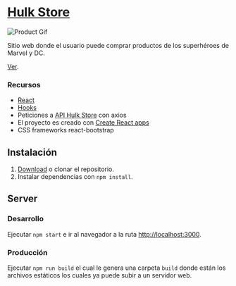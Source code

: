 # [Hulk Store](https://kulnois.github.io/hulk-store-web)

![Product Gif](screenshots/hulk-store-web.gif)

Sitio web donde el usuario puede comprar productos de los superhéroes de Marvel y DC.

[Ver](https://kulnois.github.io/hulk-store-web).

### Recursos

* [React](https://reactjs.org/)
* [Hooks](https://reactjs.org/docs/hooks-intro.html)
* Peticiones a [API Hulk Store](https://) con axios
* El proyecto es creado con [Create React apps](https://github.com/facebook/create-react-app)
* CSS frameworks react-bootstrap

## Instalación
1. [Download](../../archive/master.zip) o clonar el repositorio.
2. Instalar dependencias con `npm install`.

## Server

### Desarrollo

Ejecutar `npm start` e ir al navegador a la ruta [http://localhost:3000](http://localhost:3000).

### Producción

Ejecutar `npm run build` el cual le genera una carpeta `build` donde están los archivos estáticos los cuales ya puede subir a un servidor web.